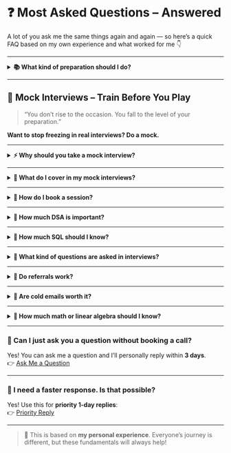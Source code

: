 # ❓ Most Asked Questions – Answered

A lot of you ask me the same things again and again — so here’s a quick FAQ based on my own experience and what worked for me 👇

---

<details>
<summary><strong>📚 What kind of preparation should I do?</strong></summary>

- Get your **ML/DL basics** clear.
- Be able to **explain your projects well**.
- **Mock interviews** are a game-changer — they show you your gaps and **build confidence**, which is key during real interviews.

</details>

---

## 🧪 Mock Interviews – Train Before You Play

> “You don’t rise to the occasion. You fall to the level of your preparation.”

**Want to stop freezing in real interviews? Do a mock.**

---

<details>
<summary><strong>⚡ Why should you take a mock interview?</strong></summary>

- ✅ Find your **blind spots** — things you don’t know you don’t know  
- ✅ Get **real-time feedback** on your answers and communication  
- ✅ Build **confidence** and reduce anxiety  
- ✅ Learn to structure responses under pressure  
- ✅ Practice the kind of **questions real interviewers ask**

</details>

---

<details>
<summary><strong>🎤 What do I cover in my mock interviews?</strong></summary>

Depending on your role and level, I offer:

- 🚀 **Behavioral & HR round practice**
- 🧠 **Tech deep-dives** (ML/DL/LLMs, SQL, Python)
- 💻 **Project walkthroughs** — how to explain them well  
- 📈 **Problem-solving** and basic case-style Qs
- 🎯 Live **feedback + improvement tips**

</details>

---

<details>
<summary><strong>📅 How do I book a session?</strong></summary>

Book a 1:1 mock session where I’ll simulate real interview scenarios, assess your performance, and offer structured feedback.  
👉 [Book a Mock Interview (45 mins) →](https://topmate.io/sushilsuthar/1572789?utm_source=public_profile&utm_campaign=sushilsuthar)

You can also follow me on [LinkedIn](#) to stay updated, or DM me with the subject line:  
**"Mock Interview – Interested"**

</details>

---

<details>
<summary><strong>🧩 How much DSA is important?</strong></summary>

✅ **Very important** — especially for clearing Online Assessments (OAs) and coding rounds in companies like **HiLabs, OLA, Infoedge, Mastercard, Amazon, Flipkart and many more**.

- It builds **problem-solving skills** which are useful even in ML/DS roles.
- **Easy to medium-level LeetCode** questions are commonly asked.
- In my **Mastercard interview**, I was specifically asked a **Dynamic Programming** question — so don’t skip topics like:
  - Arrays & Strings
  - Hashmaps & Sets
  - Sliding Window
  - Two Pointers
  - Binary Search
  - Recursion + DP
  - Graphs & Trees

📌 Even if you're aiming for Data roles, strong DSA is a great **signal to interviewers** that you can think and code under pressure.

</details>

---

<details>
<summary><strong>🧮 How much SQL should I know?</strong></summary>

Knowing how to **write queries**, especially JOINS, GROUP BY, and subqueries, is **super useful**.  
SQL is often asked in **OAs** or even live in interviews for data-related roles.

</details>

---

<details>
<summary><strong>🎯 What kind of questions are asked in interviews?</strong></summary>

- In-depth questions about **anything on your resume** — especially projects or tools.
- **Breadth of topics** across DS/ML/LLMs, depending on the interviewer.
- Topics I’ve mentioned in the [Roadmap](../1_Roadmap/README.md) are a good reference.

</details>

---

<details>
<summary><strong>🤝 Do referrals work?</strong></summary>

**Yes!**  
One of my interviews happened **only because of a referral**.

**Where to get them?**  
- Ask people working at your target company via **LinkedIn** or **networking events**.
- Don’t hesitate to reach out politely.

</details>

---

<details>
<summary><strong>📨 Are cold emails worth it?</strong></summary>

**YES, 100%.**  
A cold email landed me **my first interview and my first job.**

---

### 📩 Sample Cold Email

Subject: Aspiring Data Scientist | Seeking Guidance & Opportunities

Hi [Recipient’s Name],

I hope you're doing well! My name is [Your Name], and I'm currently exploring roles in data science and machine learning. I’ve been following your work at [Company Name], and I truly admire the impact you're making in [mention something specific if possible].

I’ve worked on projects involving [briefly name 1–2 relevant projects/skills], and I’m actively looking for ways to contribute and grow in the field. If there are any opportunities at [Company Name] — internship, full-time, or even just a quick call — I’d be truly grateful for a chance.

Thank you for your time, and please let me know if I can share my resume.

Warm regards,
[Your Name]
[LinkedIn URL] | [Portfolio/GitHub if any]

Try personalizing it !

</details>

---

<details>
<summary><strong>📐 How much math or linear algebra should I know?</strong></summary>

It may **not be directly asked**, but it’s very helpful in **understanding how algorithms work** and why they behave the way they do.

If you want to go deep or pursue research roles — it’s a must.

</details>

---

### 🔸 Can I just ask you a question without booking a call?
Yes! You can ask me a question and I’ll personally reply within **3 days**.  
👉 [Ask Me a Question](https://topmate.io/sushilsuthar/1572800/pay?utm_source=public_profile&utm_campaign=sushilsuthar)

---

### 🔸 I need a faster response. Is that possible?
Yes! Use this for **priority 1-day replies**:  
👉 [Priority Reply](https://topmate.io/sushilsuthar/1572802/pay?utm_source=public_profile&utm_campaign=sushilsuthar)

---

> 🧠 This is based on **my personal experience**. Everyone’s journey is different, but these fundamentals will always help!
